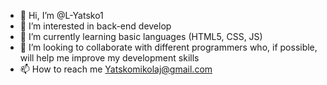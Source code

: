 - 👋 Hi, I’m @L-Yatsko1
- 👀 I’m interested in back-end develop
- 🌱 I’m currently learning basic languages (HTML5, CSS, JS)
- 💞️ I’m looking to collaborate with different programmers who, if possible, will help me improve my development skills
- 📫 How to reach me Yatskomikolaj@gmail.com

<!---
L-Yatsko1/L-Yatsko1 is a ✨ special ✨ repository because its `README.md` (this file) appears on your GitHub profile.
You can click the Preview link to take a look at your changes.
--->
